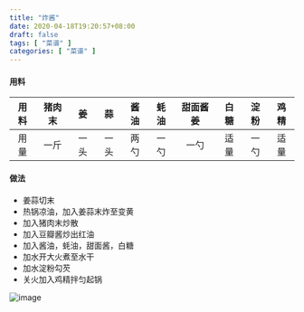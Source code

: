 ```yaml
---
title: "炸酱"
date: 2020-04-18T19:20:57+08:00
draft: false
tags: [ "菜谱" ]
categories: [ "菜谱" ]
---
```

#### 用料
用料 | 猪肉末 | 姜 | 蒜 | 酱油 | 蚝油 | 甜面酱姜 | 白糖 | 淀粉 | 鸡精
:---:|:---:|:---:|:---:|:---:|:---:|:---:|:---:|:---:|:---:
用量 | 一斤 | 一头 | 一头 | 两勺 | 一勺 | 一勺 | 适量 | 一勺 | 适量

#### 做法
- 姜蒜切末
- 热锅凉油，加入姜蒜末炸至变黄
- 加入猪肉末炒散
- 加入豆瓣酱炒出红油
- 加入酱油，蚝油，甜面酱，白糖
- 加水开大火煮至水干
- 加水淀粉勾芡
- 关火加入鸡精拌匀起锅

![image](/img/menus/001.jpeg)